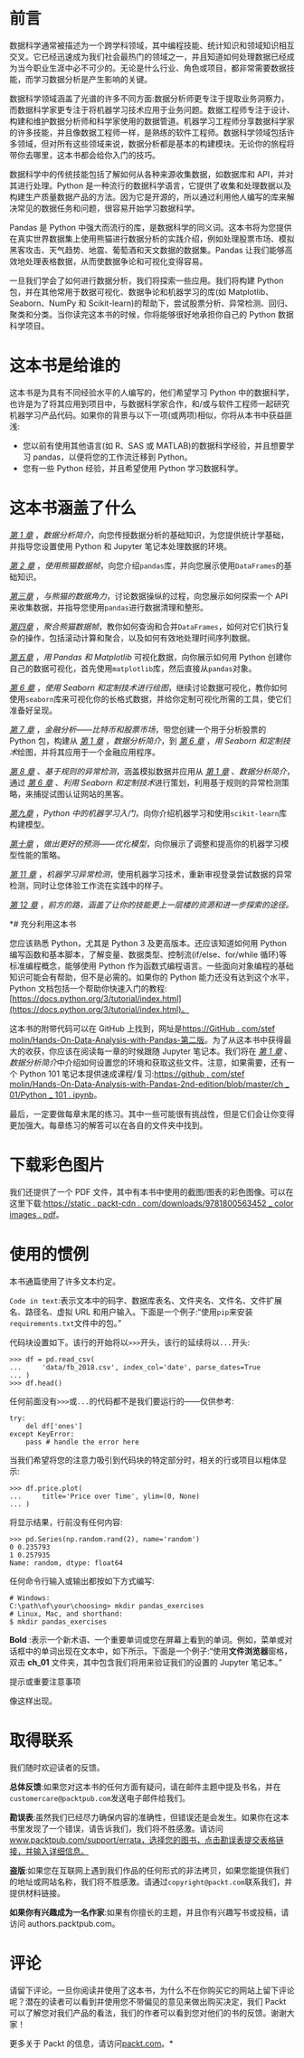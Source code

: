 

# 前言

数据科学通常被描述为一个跨学科领域，其中编程技能、统计知识和领域知识相互交叉。它已经迅速成为我们社会最热门的领域之一，并且知道如何处理数据已经成为当今职业生涯中必不可少的。无论是什么行业、角色或项目，都非常需要数据技能，而学习数据分析是产生影响的关键。

数据科学领域涵盖了光谱的许多不同方面:数据分析师更专注于提取业务洞察力，而数据科学家更专注于将机器学习技术应用于业务问题。数据工程师专注于设计、构建和维护数据分析师和科学家使用的数据管道。机器学习工程师分享数据科学家的许多技能，并且像数据工程师一样，是熟练的软件工程师。数据科学领域包括许多领域，但对所有这些领域来说，数据分析都是基本的构建模块。无论你的旅程将带你去哪里，这本书都会给你入门的技巧。

数据科学中的传统技能包括了解如何从各种来源收集数据，如数据库和 API，并对其进行处理。Python 是一种流行的数据科学语言，它提供了收集和处理数据以及构建生产质量数据产品的方法。因为它是开源的，所以通过利用他人编写的库来解决常见的数据任务和问题，很容易开始学习数据科学。

Pandas 是 Python 中强大而流行的库，是数据科学的同义词。这本书将为您提供在真实世界数据集上使用熊猫进行数据分析的实践介绍，例如处理股票市场、模拟黑客攻击、天气趋势、地震、葡萄酒和天文数据的数据集。Pandas 让我们能够高效地处理表格数据，从而使数据争论和可视化变得容易。

一旦我们学会了如何进行数据分析，我们将探索一些应用。我们将构建 Python 包，并在其他常用于数据可视化、数据争论和机器学习的库(如 Matplotlib、Seaborn、NumPy 和 Scikit-learn)的帮助下，尝试股票分析、异常检测、回归、聚类和分类。当你读完这本书的时候，你将能够很好地承担你自己的 Python 数据科学项目。

# 这本书是给谁的

这本书是为具有不同经验水平的人编写的，他们希望学习 Python 中的数据科学，也许是为了将其应用到项目中，与数据科学家合作，和/或与软件工程师一起研究机器学习产品代码。如果你的背景与以下一项(或两项)相似，你将从本书中获益匪浅:

*   您以前有使用其他语言(如 R、SAS 或 MATLAB)的数据科学经验，并且想要学习 pandas，以便将您的工作流迁移到 Python。
*   您有一些 Python 经验，并且希望使用 Python 学习数据科学。

# 这本书涵盖了什么

[*第 1 章*](B16834_01_Final_SK_ePub.xhtml#_idTextAnchor015) ，*数据分析简介*，向您传授数据分析的基础知识，为您提供统计学基础，并指导您设置使用 Python 和 Jupyter 笔记本处理数据的环境。

[*第 2 章*](B16834_02_Final_SK_ePub.xhtml#_idTextAnchor035) ，*使用熊猫数据帧*，向您介绍`pandas`库，并向您展示使用`DataFrames`的基础知识。

[*第三章*](B16834_03_Final_SK_ePub.xhtml#_idTextAnchor061) ，*与熊猫的数据角力*，讨论数据操纵的过程，向您展示如何探索一个 API 来收集数据，并指导您使用`pandas`进行数据清理和整形。

[*第四章*](B16834_04_Final_SK_ePub.xhtml#_idTextAnchor082) ，*聚合熊猫数据帧*，教你如何查询和合并`DataFrames`，如何对它们执行复杂的操作，包括滚动计算和聚合，以及如何有效地处理时间序列数据。

[*第五章*](B16834_05_Final_SK_ePub.xhtml#_idTextAnchor106) ，*用 Pandas 和 Matplotlib* 可视化数据，向你展示如何用 Python 创建你自己的数据可视化，首先使用`matplotlib`库，然后直接从`pandas`对象。

[*第 6 章*](B16834_06_Final_SK_ePub.xhtml#_idTextAnchor125) ，*使用 Seaborn 和定制技术进行绘图*，继续讨论数据可视化，教你如何使用`seaborn`库来可视化你的长格式数据，并给你定制可视化所需的工具，使它们准备好呈现。

[*第 7 章*](B16834_07_Final_SK_ePub.xhtml#_idTextAnchor146) ，*金融分析——比特币和股票市场*，带您创建一个用于分析股票的 Python 包，构建从 [*第 1 章*](B16834_01_Final_SK_ePub.xhtml#_idTextAnchor015) ，*数据分析简介*，到 [*第 6 章*](B16834_06_Final_SK_ePub.xhtml#_idTextAnchor125) ，*用 Seaborn 和定制技术*绘图，并将其应用于一个金融应用程序。

[*第 8 章*](B16834_08_Final_SK_ePub.xhtml#_idTextAnchor172) 、*基于规则的异常检测*，涵盖模拟数据并应用从 [*第 1 章*](B16834_01_Final_SK_ePub.xhtml#_idTextAnchor015) 、*数据分析简介*，通过 [*第 6 章*](B16834_06_Final_SK_ePub.xhtml#_idTextAnchor125) 、*利用 Seaborn 和定制技术*进行策划，利用基于规则的异常检测策略，来捕捉试图认证网站的黑客。

[*第九章*](B16834_09_Final_SK_ePub.xhtml#_idTextAnchor188) ，*Python 中的机器学习入门*，向你介绍机器学习和使用`scikit-learn`库构建模型。

[*第十章*](B16834_10_Final_SK_ePub.xhtml#_idTextAnchor217) ，*做出更好的预测——优化模型*，向你展示了调整和提高你的机器学习模型性能的策略。

[*第 11 章*](B16834_11_Final_SK_ePub.xhtml#_idTextAnchor237) ，*机器学习异常检测*，使用机器学习技术，重新审视登录尝试数据的异常检测，同时让您体验工作流在实践中的样子。

[*第 12 章*](B16834_12_Final_SK_ePub.xhtml#_idTextAnchor254) ，*前方的路，涵盖了让你的技能更上一层楼的资源和进一步探索的途径。*

 *# 充分利用这本书

您应该熟悉 Python，尤其是 Python 3 及更高版本。还应该知道如何用 Python 编写函数和基本脚本，了解变量、数据类型、控制流(if/else、for/while 循环)等标准编程概念，能够使用 Python 作为函数式编程语言。一些面向对象编程的基础知识可能会有帮助，但不是必需的。如果你的 Python 能力还没有达到这个水平，Python 文档包括一个帮助你快速入门的教程:[https://docs.python.org/3/tutorial/index.html](https://docs.python.org/3/tutorial/index.html)。

这本书的附带代码可以在 GitHub 上找到，网址是[https://GitHub . com/stef molin/Hands-On-Data-Analysis-with-Pandas-第二版](https://github.com/stefmolin/Hands-On-Data-Analysis-with-Pandas-2nd-edition)。为了从这本书中获得最大的收获，你应该在阅读每一章的时候跟随 Jupyter 笔记本。我们将在 [*第 1 章*](B16834_01_Final_SK_ePub.xhtml#_idTextAnchor015) 、*数据分析简介*中介绍如何设置您的环境和获取这些文件。注意，如果需要，还有一个 Python 101 笔记本提供速成课程/复习:[https://github . com/stef molin/Hands-On-Data-Analysis-with-Pandas-2nd-edition/blob/master/ch _ 01/Python _ 101 . ipynb](https://github.com/stefmolin/Hands-On-Data-Analysis-with-Pandas-2nd-edition/blob/master/ch_01/python_101.ipynb)。

最后，一定要做每章末尾的练习。其中一些可能很有挑战性，但是它们会让你变得更加强大。每章练习的解答可以在各自的文件夹中找到。

# 下载彩色图片

我们还提供了一个 PDF 文件，其中有本书中使用的截图/图表的彩色图像。可以在这里下载:[https://static . packt-cdn . com/downloads/9781800563452 _ color images . pdf](https://static.packt-cdn.com/downloads/9781800563452_ColorImages.pdf)。

# 使用的惯例

本书通篇使用了许多文本约定。

`Code in text`:表示文本中的码字、数据库表名、文件夹名、文件名、文件扩展名、路径名、虚拟 URL 和用户输入。下面是一个例子:“使用`pip`来安装`requirements.txt`文件中的包。”

代码块设置如下。该行的开始将以`>>>`开头，该行的延续将以`...`开头:

```
>>> df = pd.read_csv(
...     'data/fb_2018.csv', index_col='date', parse_dates=True
... )
>>> df.head()
```

任何前面没有`>>>`或`...`的代码都不是我们要运行的——仅供参考:

```
try:
    del df['ones']
except KeyError:
    pass # handle the error here
```

当我们希望将您的注意力吸引到代码块的特定部分时，相关的行或项目以粗体显示:

```
>>> df.price.plot(
...     title='Price over Time', ylim=(0, None)
... )
```

将显示结果，行前没有任何内容:

```
>>> pd.Series(np.random.rand(2), name='random')
0 0.235793
1 0.257935
Name: random, dtype: float64
```

任何命令行输入或输出都按如下方式编写:

```
# Windows:
C:\path\of\your\choosing> mkdir pandas_exercises
# Linux, Mac, and shorthand:
$ mkdir pandas_exercises
```

**Bold** :表示一个新术语、一个重要单词或您在屏幕上看到的单词。例如，菜单或对话框中的单词出现在文本中，如下所示。下面是一个例子:“使用**文件浏览器**窗格，双击 **ch_01** 文件夹，其中包含我们将用来验证我们的设置的 Jupyter 笔记本。”

提示或重要注意事项

像这样出现。

# 取得联系

我们随时欢迎读者的反馈。

**总体反馈**:如果您对这本书的任何方面有疑问，请在邮件主题中提及书名，并在`customercare@packtpub.com`发送电子邮件给我们。

**勘误表**:虽然我们已经尽力确保内容的准确性，但错误还是会发生。如果你在这本书里发现了一个错误，请告诉我们，我们将不胜感激。请访问 www.packtpub.com/support/errata，选择您的图书，点击勘误表提交表格链接，并输入详细信息。

**盗版**:如果您在互联网上遇到我们作品的任何形式的非法拷贝，如果您能提供我们的地址或网站名称，我们将不胜感激。请通过`copyright@packt.com`联系我们，并提供材料链接。

**如果你有兴趣成为一名作家**:如果有你擅长的主题，并且你有兴趣写书或投稿，请访问 authors.packtpub.com。

# 评论

请留下评论。一旦你阅读并使用了这本书，为什么不在你购买它的网站上留下评论呢？潜在的读者可以看到并使用您不带偏见的意见来做出购买决定，我们 Packt 可以了解您对我们产品的看法，我们的作者可以看到您对他们的书的反馈。谢谢大家！

更多关于 Packt 的信息，请访问[packt.com](http://packt.com)。*